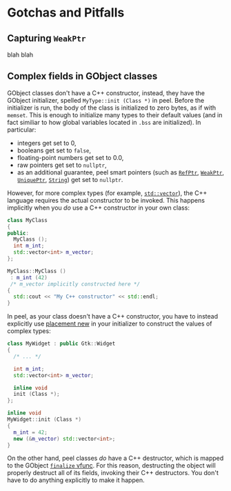 # Gotchas and Pitfalls

## Capturing `WeakPtr`

blah blah

## Complex fields in GObject classes

GObject classes don't have a C++ constructor, instead, they have the GObject
initializer, spelled `MyType::init (Class *)` in peel. Before the initializer
is run, the body of the class is initialized to zero bytes, as if with
`memset`. This is enough to initialize many types to their default values (and
in fact similiar to how global variables located in `.bss` are initialized). In
particular:
* integers get set to 0,
* booleans get set to `false`,
* floating-point numbers get set to 0.0,
* raw pointers get set to `nullptr`,
* as an additional guarantee, peel smart pointers (such as [`RefPtr`],
  [`WeakPtr`], [`UniquePtr`], [`String`]) get set to `nullptr`.

However, for more complex types (for example, [`std::vector`]), the C++
language requires the actual constructor to be invoked. This happens implicitly
when you _do_ use a C++ constructor in your own class:

```cpp
class MyClass
{
public:
  MyClass ();
  int m_int;
  std::vector<int> m_vector;
};

MyClass::MyClass ()
 : m_int (42)
 /* m_vector implicitly constructed here */
{
  std::cout << "My C++ constructor" << std::endl;
}
```

In peel, as your class doesn't have a C++ constructor, you have to instead
explicitly use [placement new] in your initializer to construct the values of
complex types:

```cpp
class MyWidget : public Gtk::Widget
{
  /* ... */

  int m_int;
  std::vector<int> m_vector;

  inline void
  init (Class *);
};

inline void
MyWidget::init (Class *)
{
  m_int = 42;
  new (&m_vector) std::vector<int>;
}
```

On the other hand, peel classes _do_ have a C++ destructor, which is mapped to
the GObject [`finalize` vfunc]. For this reason, destructing the object will
properly destruct all of its fields, invoking their C++ destructors. You don't
have to do anything explicitly to make it happen.

[`RefPtr`]: ref-ptr.md
[`WeakPtr`]: weak-ptr.md
[`UniquePtr`]: unique-ptr.md
[`String`]: string.md
[`std::vector`]: https://en.cppreference.com/w/cpp/container/vector.html
[placement new]: https://en.cppreference.com/w/cpp/language/new#Placement_new
[`finalize` vfunc]: https://docs.gtk.org/gobject/vfunc.Object.finalize.html
